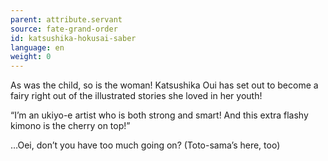 ```yaml
---
parent: attribute.servant
source: fate-grand-order
id: katsushika-hokusai-saber
language: en
weight: 0
---
```


As was the child, so is the woman! Katsushika Oui has set out to become a fairy right out of the illustrated stories she loved in her youth!

“I’m an ukiyo-e artist who is both strong and smart! And this extra flashy kimono is the cherry on top!”

…Oei, don’t you have too much going on? (Toto-sama’s here, too)

